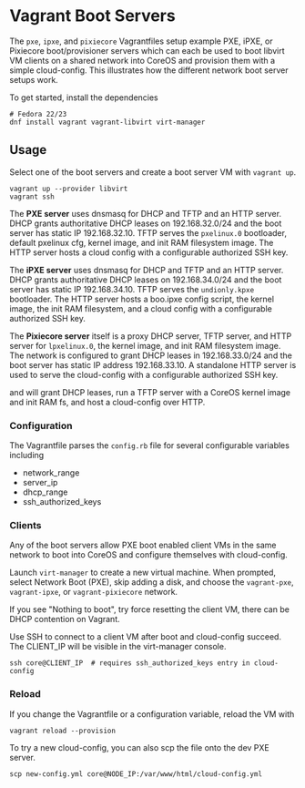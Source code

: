 # Vagrant Boot Servers

The `pxe`, `ipxe`, and `pixiecore` Vagrantfiles setup example PXE, iPXE, or Pixiecore boot/provisioner servers which can each be used to boot libvirt VM clients on a shared network into CoreOS and provision them with a simple cloud-config. This illustrates how the different network boot server setups work.

To get started, install the dependencies

	# Fedora 22/23
	dnf install vagrant vagrant-libvirt virt-manager

## Usage

Select one of the boot servers and create a boot server VM with `vagrant up`.

    vagrant up --provider libvirt
    vagrant ssh

The **PXE server** uses dnsmasq for DHCP and TFTP and an HTTP server. DHCP grants authoritative DHCP leases on 192.168.32.0/24 and the boot server has static IP 192.168.32.10. TFTP serves the `pxelinux.0` bootloader, default pxelinux cfg, kernel image, and init RAM filesystem image. The HTTP server hosts a cloud config with a configurable authorized SSH key.

The **iPXE server** uses dnsmasq for DHCP and TFTP and an HTTP server. DHCP grants authoritative DHCP leases on 192.168.34.0/24 and the boot server has static IP 192.168.34.10. TFTP serves the `undionly.kpxe` bootloader. The HTTP server hosts a boo.ipxe config script, the kernel image, the init RAM filesystem, and a cloud config with a configurable authorized SSH key.

The **Pixiecore server** itself is a proxy DHCP server, TFTP server, and HTTP server for `lpxelinux.0`, the kernel image, and init RAM filesystem image. The network is configured to grant DHCP leases in 192.168.33.0/24 and the boot server has static IP address 192.168.33.10. A standalone HTTP server is used to serve the cloud-config with a configurable authorized SSH key.

 and will grant DHCP leases, run a TFTP server with a CoreOS kernel image and init RAM fs, and host a cloud-config over HTTP. 

### Configuration

The Vagrantfile parses the `config.rb` file for several configurable variables including

* network_range
* server_ip
* dhcp_range
* ssh_authorized_keys

### Clients

Any of the boot servers allow PXE boot enabled client VMs in the same network to boot into CoreOS and configure themselves with cloud-config.

Launch `virt-manager` to create a new virtual machine. When prompted, select Network Boot (PXE), skip adding a disk, and choose the `vagrant-pxe`, `vagrant-ipxe`, or `vagrant-pixiecore` network.

If you see "Nothing to boot", try force resetting the client VM, there can be DHCP contention on Vagrant.

Use SSH to connect to a client VM after boot and cloud-config succeed. The CLIENT_IP will be visible in the virt-manager console.

    ssh core@CLIENT_IP  # requires ssh_authorized_keys entry in cloud-config

### Reload

If you change the Vagrantfile or a configuration variable, reload the VM with

    vagrant reload --provision

To try a new cloud-config, you can also scp the file onto the dev PXE server.

	scp new-config.yml core@NODE_IP:/var/www/html/cloud-config.yml
